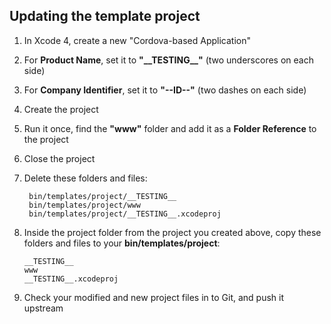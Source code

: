 <!--
#
# Licensed to the Apache Software Foundation (ASF) under one
# or more contributor license agreements.  See the NOTICE file
# distributed with this work for additional information
# regarding copyright ownership.  The ASF licenses this file
# to you under the Apache License, Version 2.0 (the
# "License"); you may not use this file except in compliance
# with the License.  You may obtain a copy of the License at
# 
# http://www.apache.org/licenses/LICENSE-2.0
# 
# Unless required by applicable law or agreed to in writing,
# software distributed under the License is distributed on an
# "AS IS" BASIS, WITHOUT WARRANTIES OR CONDITIONS OF ANY
#  KIND, either express or implied.  See the License for the
# specific language governing permissions and limitations
# under the License.
#
-->

Updating the template project
-----------------------------

1. In Xcode 4, create a new "Cordova-based Application"
2. For **Product Name**, set it to **"\_\_TESTING\_\_"** (two underscores on each side)
3. For **Company Identifier**, set it to **"--ID--"** (two dashes on each side)
4. Create the project
5. Run it once, find the **"www"** folder and add it as a **Folder Reference** to the project
6. Close the project
7. Delete these folders and files:

        bin/templates/project/__TESTING__
        bin/templates/project/www
        bin/templates/project/__TESTING__.xcodeproj

8. Inside the project folder from the project you created above, copy these folders and files to your **bin/templates/project**:

       __TESTING__
       www
       __TESTING__.xcodeproj
       
9. Check your modified and new project files in to Git, and push it upstream

